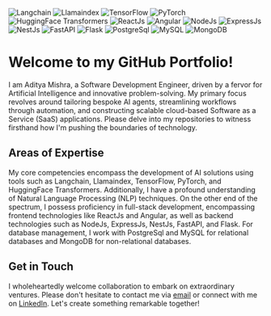 ![Langchain](https://img.shields.io/badge/Langchain-v0.0.34-blue)
![Llamaindex](https://img.shields.io/badge/Llamaindex-v0.8.36-orange)
![TensorFlow](https://img.shields.io/badge/TensorFlow-v2.5-brightgreen)
![PyTorch](https://img.shields.io/badge/PyTorch-v1.9-critical)
![HuggingFace Transformers](https://img.shields.io/badge/HuggingFace%20Transformers-v4.5-blueviolet)
![ReactJs](https://img.shields.io/badge/ReactJs-v18.0-blue)
![Angular](https://img.shields.io/badge/Angular-v16.0-red)
![NodeJs](https://img.shields.io/badge/NodeJs-v20.7.0-green)
![ExpressJs](https://img.shields.io/badge/ExpressJs-v4.18-yellow)
![NestJs](https://img.shields.io/badge/NestJs-v10.2-yellowgreen)
![FastAPI](https://img.shields.io/badge/FastAPI-v0.103-informational)
![Flask](https://img.shields.io/badge/Flask-v2.3-lightgrey)
![PostgreSql](https://img.shields.io/badge/PostgreSql-v16-blue)
![MySQL](https://img.shields.io/badge/MySQL-v8.0-blue)
![MongoDB](https://img.shields.io/badge/MongoDB-v7.0-success)


# Welcome to my GitHub Portfolio!

I am Aditya Mishra, a Software Development Engineer, driven by a fervor for Artificial Intelligence and innovative problem-solving. My primary focus revolves around tailoring bespoke AI agents, streamlining workflows through automation, and constructing scalable cloud-based Software as a Service (SaaS) applications. Please delve into my repositories to witness firsthand how I'm pushing the boundaries of technology.

## Areas of Expertise

My core competencies encompass the development of AI solutions using tools such as Langchain, Llamaindex, TensorFlow, PyTorch, and HuggingFace Transformers. Additionally, I have a profound understanding of Natural Language Processing (NLP) techniques. On the other end of the spectrum, I possess proficiency in full-stack development, encompassing frontend technologies like ReactJs and Angular, as well as backend technologies such as NodeJs, ExpressJs, NestJs, FastAPI, and Flask. For database management, I work with PostgreSql and MySQL for relational databases and MongoDB for non-relational databases.

## Get in Touch

I wholeheartedly welcome collaboration to embark on extraordinary ventures. Please don't hesitate to contact me via [email](mailto:aditya.mishra@adimis.in) or connect with me on [LinkedIn](https://www.linkedin.com/in/adimis-sde/). Let's create something remarkable together!
